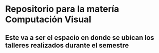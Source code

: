 
# Repositorio para la matería Computación Visual
## Este va a ser el espacio en donde se ubican los talleres realizados durante el semestre
